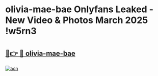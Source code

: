 # olivia-mae-bae Onlyfans Leaked - New Video & Photos March 2025 !w5rn3

# <h2><a href="https://vg56yi.iuczelnia.edu.pl?title=olivia-mae-bae&ref=w5rn3">🔗👉 🔴 olivia-mae-bae</a></h2>

[![acn](https://github.com/user-attachments/assets/0f9c940e-d8b0-45ae-aac7-cd30a18b3e1c)](https://vg56yi.iuczelnia.edu.pl?title=olivia-mae-bae&ref=w5rn3)

